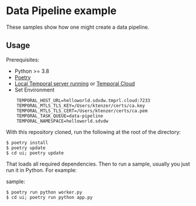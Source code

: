 # Data Pipeline example


These samples show how one might create a data pipeline.

## Usage

Prerequisites:

* Python >= 3.8
* [Poetry](https://python-poetry.org)
* [Local Temporal server running](https://docs.temporal.io/cli/server#start-dev) or [Temporal Cloud](https://cloud.temporal.io/)
* Set Environment
```
    TEMPORAL_HOST_URL=helloworld.sdvdw.tmprl.cloud:7233
    TEMPORAL_MTLS_TLS_KEY=/Users/ktenzer/certs/ca.key
    TEMPORAL_MTLS_TLS_CERT=/Users/ktenzer/certs/ca.pem
    TEMPORAL_TASK_QUEUE=data-pipeline
    TEMPORAL_NAMESPACE=helloworld.sdvdw
```

With this repository cloned, run the following at the root of the directory:

    $ poetry install
    $ poetry update
    $ cd ui; poetry update

That loads all required dependencies. Then to run a sample, usually you just run it in Python. For example:

sample:

    $ poetry run python worker.py
    $ cd ui; poetry run python app.py